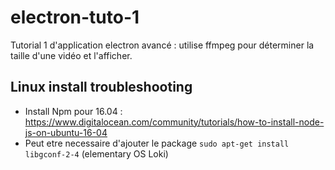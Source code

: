 # electron-tuto-1

Tutorial 1 d'application electron avancé : utilise ffmpeg pour déterminer la taille d'une vidéo et l'afficher. 

## Linux install troubleshooting

* Install Npm pour 16.04 : https://www.digitalocean.com/community/tutorials/how-to-install-node-js-on-ubuntu-16-04
* Peut etre necessaire d'ajouter le package `sudo apt-get install libgconf-2-4` (elementary OS Loki)
